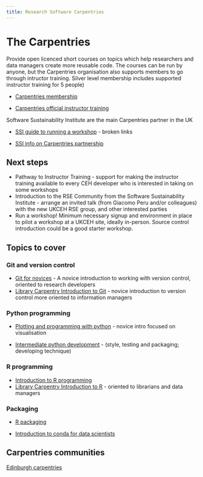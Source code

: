```yaml
---
title: Research Software Carpentries
---
```


# The Carpentries


Provide open licenced short courses on topics which help researchers and data managers create more reusable code. The courses can be run by anyone, but the Carpentries organisation also supports members to go through intructor training. Silver level membership includes supported instructor training for 5 people)

* [Carpentries membership](https://carpentries.org/membership/)

* [Carpentries official instructor training](https://carpentries.github.io/instructor-training/)

Software Sustainability Institute are the main Carpentries partner in the UK

* [SSI guide to running a workshop](https://www.software.ac.uk/guide/how-run-software-or-data-carpentry-workshop) - broken links

* [SSI info on Carpentries partnership](https://www.software.ac.uk/our-training-services/our-partnership-carpentries)

## Next steps

* Pathway to Instructor Training - support for making the instructor training available to every CEH developer who is interested in taking on some workshops
* Introduction to the RSE Community from the Software Sustainability Institute - arrange an invited talk (from Giacomo Peru and/or colleagues) with the new UKCEH RSE group, and other interested parties
* Run a workshop! Minimum necessary signup and environment in place to pilot a workshop at a UKCEH site, ideally in-person. Source control introduction could be a good starter workshop.


## Topics to cover

### Git and version control
* [Git for novices](https://swcarpentry.github.io/git-novice/) - A novice introduction to working with version control, oriented to research developers
* [Library Carpentry Introduction to Git](https://librarycarpentry.org/lc-git/) - novice introduction to version control more oriented to information managers

### Python programming

* [Plotting and programming with python](http://swcarpentry.github.io/python-novice-gapminder) - novice intro focused on visualisation

* [Intermediate python development](https://carpentries-incubator.github.io/python-intermediate-development/) - (style, testing and packaging; developing technique)

### R programming

* [Introduction to R programming](https://bham-carpentries.github.io/R-course-material/) 
* [Library Carpentry Introduction to R](https://librarycarpentry.org/lc-r/) - oriented to librarians and data managers

### Packaging 

* [R packaging](https://carpentries-incubator.github.io/lesson-R-packaging/introduction.html)

* [Introduction to conda for data scientists](https://edcarp.github.io/introduction-to-conda-for-data-scientists/)

## Carpentries communities

[Edinburgh carpentries](https://edcarp.github.io/)



